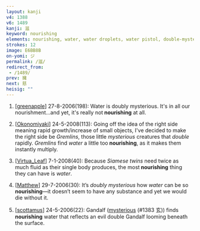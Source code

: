 ```yaml
---
layout: kanji
v4: 1388
v6: 1489
kanji: 滋
keyword: nourishing
elements: nourishing, water, water droplets, water pistol, double-mysterious, mothballs, horns, one, cocoon, cocoon2
strokes: 12
image: E6BB8B
on-yomi: ジ
permalink: /滋/
redirect_from:
 - /1489/
prev: 擁
next: 慈
heisig: ""
---
```


1) [<a href="http://kanji.koohii.com/profile/greenapple">greenapple</a>] 27-8-2006(198): Water is doubly mysterious. It&#039;s in all our nourishment...and yet, it&#039;s really not<strong> nourishing</strong> at all.

2) [<a href="http://kanji.koohii.com/profile/Okonomiyaki">Okonomiyaki</a>] 24-5-2008(113): Going off the idea of the right side meaning rapid growth/increase of small objects, I&#039;ve decided to make the right side be <em>Gremlins</em>, those little <em>mysterious</em> creatures that <em>double</em> rapidly. <em>Gremlins</em> find <em>water</em> a little too<strong> nourishing</strong>, as it makes them instantly multiply.

3) [<a href="http://kanji.koohii.com/profile/Virtua_Leaf">Virtua_Leaf</a>] 7-1-2008(40): Because <em>Siamese twins</em> need twice as much fluid as their single body produces, the most<strong> nourishing</strong> thing they can have is <em>water</em>.

4) [<a href="http://kanji.koohii.com/profile/Matthew">Matthew</a>] 29-7-2006(30): It’s <em>doubly mysterious</em> how <em>water</em> can be so<strong> nourishing</strong>—it doesn’t seem to have any substance and yet we would die without it.

5) [<a href="http://kanji.koohii.com/profile/scottamus">scottamus</a>] 24-5-2006(22): Gandalf (<a href="../v4/1383.html">mysterious</a> (#1383 玄)) finds<strong> nourishing</strong> water that reflects an evil double Gandalf looming beneath the surface.

